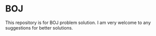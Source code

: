 # BOJ
This repository is for BOJ problem solution. I am very welcome to any suggestions for better solutions.
